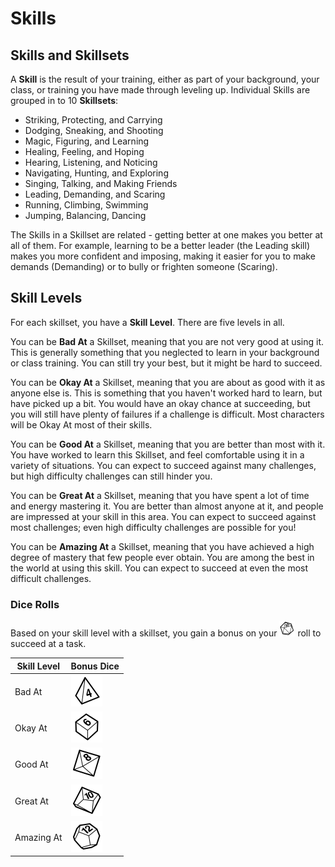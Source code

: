 # Skills

## Skills and Skillsets

A **Skill** is the result of your training, either as part of your background, your class, or training you have made through leveling up.  Individual Skills are grouped in to 10 **Skillsets**:

- Striking, Protecting, and Carrying
- Dodging, Sneaking, and Shooting
- Magic, Figuring, and Learning
- Healing, Feeling, and Hoping
- Hearing, Listening, and Noticing
- Navigating, Hunting, and Exploring
- Singing, Talking, and Making Friends
- Leading, Demanding, and Scaring
- Running, Climbing, Swimming
- Jumping, Balancing, Dancing

The Skills in a Skillset are related - getting better at one makes you better at all of them.  For example, learning to be a better leader (the Leading skill) makes you more confident and imposing, making it easier for you to make demands (Demanding) or to bully or frighten someone (Scaring).

## Skill Levels

For each skillset, you have a **Skill Level**.  There are five levels in all.

You can be **Bad At** a Skillset, meaning that you are not very good at using it.  This is generally something that you neglected to learn in your background or class training.  You can still try your best, but it might be hard to succeed.

You can be **Okay At** a Skillset, meaning that you are about as good with it as anyone else is.  This is something that you haven't worked hard to learn, but have picked up a bit.  You would have an okay chance at succeeding, but you will still have plenty of failures if a challenge is difficult.  Most characters will be Okay At most of their skills.

You can be **Good At** a Skillset, meaning that you are better than most with it.  You have worked to learn this Skillset, and feel comfortable using it in a variety of situations.  You can expect to succeed against many challenges, but high difficulty challenges can still hinder you.

You can be **Great At** a Skillset, meaning that you have spent a lot of time and energy mastering it.  You are better than almost anyone at it, and people are impressed at your skill in this area.  You can expect to succeed against most challenges; even high difficulty challenges are possible for you!

You can be **Amazing At** a Skillset, meaning that you have achieved a high degree of mastery that few people ever obtain.  You are among the best in the world at using this skill.  You can expect to succeed at even the most difficult challenges.

### Dice Rolls

Based on your skill level with a skillset, you gain a bonus on your <img src="img/d20.png" alt="d20" width="25"/> roll to succeed at a task.

| Skill Level | Bonus Dice |
|-|-|
| Bad At | <img src="img/d4.png" alt="d4" width="50"/>|
| Okay At | <img src="img/d6.png" alt="d6" width="50"/>| 
| Good At | <img src="img/d8.png" alt="d8" width="50"/>|
| Great At | <img src="img/d10.png" alt="d10" width="50"/>| 
| Amazing At | <img src="img/d12.png" alt="d12" width="50"/>| 




